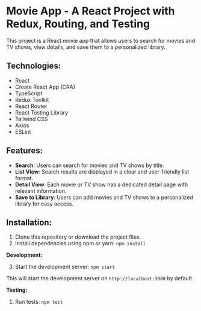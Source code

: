 # Movie App - A React Project with Redux, Routing, and Testing

This project is a React movie app that allows users to search for movies and TV shows, view details, and save them to a personalized library.

## Technologies:

- React
- Create React App (CRA)
- TypeScript
- Redux Toolkit
- React Router
- React Testing Library
- Tailwind CSS
- Axios
- ESLint

## Features:

- **Search**: Users can search for movies and TV shows by title.
- **List View**: Search results are displayed in a clear and user-friendly list format.
- **Detail View**: Each movie or TV show has a dedicated detail page with relevant information.
- **Save to Library**: Users can add movies and TV shows to a personalized library for easy access.

## Installation:

1.  Clone this repository or download the project files.
2.  Install dependencies using npm or yarn:
    `npm install`

**Development:**

3. Start the development server:
   `npm start`

This will start the development server on `http://localhost:3000` by default.

**Testing:**

1. Run tests:
   `npm test`
